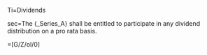 Ti=Dividends

sec=The {_Series_A} shall be entitled to participate in any dividend distribution on a pro rata basis.

=[G/Z/ol/0]

